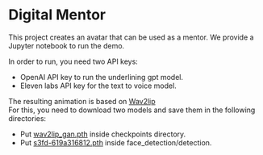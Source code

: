# Digital Mentor
This project creates an avatar that can be used as a mentor. We provide a Jupyter notebook to run the demo.

In order to run, you need two API keys:
- OpenAI API key to run the underlining gpt model.
- Eleven labs API key for the text to voice model.

The resulting animation is based on [Wav2lip](https://github.com/Mozer/wav2lip)  
For this, you need to download two models and save them in the following directories:
- Put [wav2lip_gan.pth](https://iiitaphyd-my.sharepoint.com/:u:/g/personal/radrabha_m_research_iiit_ac_in/EdjI7bZlgApMqsVoEUUXpLsBxqXbn5z8VTmoxp55YNDcIA?e=n9ljGW) inside checkpoints directory.
- Put [s3fd-619a316812.pth](https://www.dropbox.com/scl/fi/5r5tem8lm9r9j220wqbhk/s3fd-619a316812.pth?rlkey=t6kxmzim1rmiqb529rstn147t&dl=0) inside face_detection/detection.

